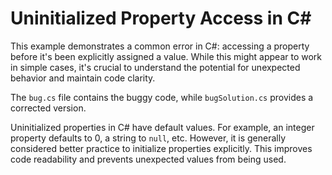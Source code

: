 # Uninitialized Property Access in C#

This example demonstrates a common error in C#: accessing a property before it's been explicitly assigned a value.  While this might appear to work in simple cases, it's crucial to understand the potential for unexpected behavior and maintain code clarity. 

The `bug.cs` file contains the buggy code, while `bugSolution.cs` provides a corrected version.

Uninitialized properties in C# have default values. For example, an integer property defaults to 0, a string to `null`, etc.  However, it is generally considered better practice to initialize properties explicitly. This improves code readability and prevents unexpected values from being used.